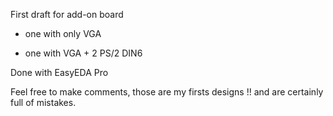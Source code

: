 First draft for add-on board 

- one with only VGA

- one with VGA + 2 PS/2 DIN6 

Done with EasyEDA Pro

Feel free to make comments, those are my firsts designs !!
and are certainly full of mistakes.